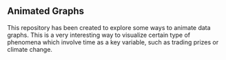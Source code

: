 ## Animated Graphs

This repository has been created to explore some ways to animate data graphs. This is a very interesting way to visualize certain type of phenomena which involve time as a key variable, such as trading prizes or climate change.
